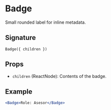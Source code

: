# Badge

Small rounded label for inline metadata.

## Signature
`Badge({ children })`

## Props
- `children` (ReactNode): Contents of the badge.

## Example
```jsx
<Badge>Role: Asesor</Badge>
```
